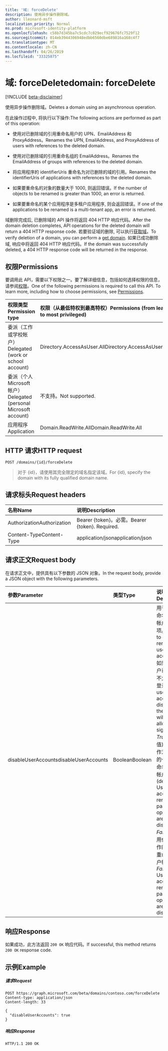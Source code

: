 ```yaml
---
title: '域: forceDelete'
description: 使用异步操作删除域。
author: lleonard-msft
localization_priority: Normal
ms.prod: microsoft-identity-platform
ms.openlocfilehash: c58b7d345ba7c5cdc7c029ecf929676fc7529f12
ms.sourcegitcommit: 014eb3944306948edbb6560dbe689816a168c4f7
ms.translationtype: MT
ms.contentlocale: zh-CN
ms.lasthandoff: 04/26/2019
ms.locfileid: "33325875"
---
```

# <a name="domain-forcedelete"></a><span data-ttu-id="6e358-103">域: forceDelete</span><span class="sxs-lookup"><span data-stu-id="6e358-103">domain: forceDelete</span></span>

[!INCLUDE [beta-disclaimer](../../includes/beta-disclaimer.md)]

<span data-ttu-id="6e358-104">使用异步操作删除域。</span><span class="sxs-lookup"><span data-stu-id="6e358-104">Deletes a domain using an asynchronous operation.</span></span>

<span data-ttu-id="6e358-105">在此操作过程中, 将执行以下操作:</span><span class="sxs-lookup"><span data-stu-id="6e358-105">The following actions are performed as part of this operation:</span></span>

* <span data-ttu-id="6e358-106">使用对已删除域的引用重命名用户的 UPN、EmailAddress 和 ProxyAddress。</span><span class="sxs-lookup"><span data-stu-id="6e358-106">Renames the UPN, EmailAddress, and ProxyAddress of users with references to the deleted domain.</span></span>

* <span data-ttu-id="6e358-107">使用对已删除域的引用重命名组的 EmailAddress。</span><span class="sxs-lookup"><span data-stu-id="6e358-107">Renames the EmailAddress of groups with references to the deleted domain.</span></span>

* <span data-ttu-id="6e358-108">将应用程序的 identifierUris 重命名为对已删除的域的引用。</span><span class="sxs-lookup"><span data-stu-id="6e358-108">Renames the identifierUris of applications with references to the deleted domain.</span></span>

* <span data-ttu-id="6e358-109">如果要重命名的对象的数量大于 1000, 则返回错误。</span><span class="sxs-lookup"><span data-stu-id="6e358-109">If the number of objects to be renamed is greater than 1000, an error is returned.</span></span>

* <span data-ttu-id="6e358-110">如果要重命名的某个应用程序是多租户应用程序, 则会返回错误。</span><span class="sxs-lookup"><span data-stu-id="6e358-110">If one of the applications to be renamed is a multi-tenant app, an error is returned.</span></span>

<span data-ttu-id="6e358-111">域删除完成后, 已删除域的 API 操作将返回 404 HTTP 响应代码。</span><span class="sxs-lookup"><span data-stu-id="6e358-111">After the domain deletion completes, API operations for the deleted domain will return a 404 HTTP response code.</span></span> <span data-ttu-id="6e358-112">若要验证域的删除, 可以执行[获取域](domain-get.md)。</span><span class="sxs-lookup"><span data-stu-id="6e358-112">To verify deletion of a domain, you can perform a [get domain](domain-get.md).</span></span> <span data-ttu-id="6e358-113">如果已成功删除域, 响应中将返回 404 HTTP 响应代码。</span><span class="sxs-lookup"><span data-stu-id="6e358-113">If the domain was successfully deleted, a 404 HTTP response code will be returned in the response.</span></span>

## <a name="permissions"></a><span data-ttu-id="6e358-114">权限</span><span class="sxs-lookup"><span data-stu-id="6e358-114">Permissions</span></span>

<span data-ttu-id="6e358-p102">要调用此 API，需要以下权限之一。要了解详细信息，包括如何选择权限的信息，请参阅[权限](/graph/permissions-reference)。</span><span class="sxs-lookup"><span data-stu-id="6e358-p102">One of the following permissions is required to call this API. To learn more, including how to choose permissions, see [Permissions](/graph/permissions-reference).</span></span>


|<span data-ttu-id="6e358-117">权限类型</span><span class="sxs-lookup"><span data-stu-id="6e358-117">Permission type</span></span>      | <span data-ttu-id="6e358-118">权限（从最低特权到最高特权）</span><span class="sxs-lookup"><span data-stu-id="6e358-118">Permissions (from least to most privileged)</span></span>              |
|:--------------------|:---------------------------------------------------------|
|<span data-ttu-id="6e358-119">委派（工作或学校帐户）</span><span class="sxs-lookup"><span data-stu-id="6e358-119">Delegated (work or school account)</span></span> | <span data-ttu-id="6e358-120">Directory.AccessAsUser.All</span><span class="sxs-lookup"><span data-stu-id="6e358-120">Directory.AccessAsUser.All</span></span>    |
|<span data-ttu-id="6e358-121">委派（个人 Microsoft 帐户）</span><span class="sxs-lookup"><span data-stu-id="6e358-121">Delegated (personal Microsoft account)</span></span> | <span data-ttu-id="6e358-122">不支持。</span><span class="sxs-lookup"><span data-stu-id="6e358-122">Not supported.</span></span>    |
|<span data-ttu-id="6e358-123">应用程序</span><span class="sxs-lookup"><span data-stu-id="6e358-123">Application</span></span> | <span data-ttu-id="6e358-124">Domain.ReadWrite.All</span><span class="sxs-lookup"><span data-stu-id="6e358-124">Domain.ReadWrite.All</span></span> |

## <a name="http-request"></a><span data-ttu-id="6e358-125">HTTP 请求</span><span class="sxs-lookup"><span data-stu-id="6e358-125">HTTP request</span></span>

<!-- { "blockType": "ignored" } -->
```http
POST /domains/{id}/forceDelete
```

> <span data-ttu-id="6e358-126">对于 {id}，请使用其完全限定的域名指定该域。</span><span class="sxs-lookup"><span data-stu-id="6e358-126">For {id}, specify the domain with its fully qualified domain name.</span></span>

## <a name="request-headers"></a><span data-ttu-id="6e358-127">请求标头</span><span class="sxs-lookup"><span data-stu-id="6e358-127">Request headers</span></span>

| <span data-ttu-id="6e358-128">名称</span><span class="sxs-lookup"><span data-stu-id="6e358-128">Name</span></span>       | <span data-ttu-id="6e358-129">说明</span><span class="sxs-lookup"><span data-stu-id="6e358-129">Description</span></span>|
|:---------------|:----------|
| <span data-ttu-id="6e358-130">Authorization</span><span class="sxs-lookup"><span data-stu-id="6e358-130">Authorization</span></span>  | <span data-ttu-id="6e358-p103">Bearer {token}。必需。</span><span class="sxs-lookup"><span data-stu-id="6e358-p103">Bearer {token}. Required.</span></span>|
| <span data-ttu-id="6e358-133">Content-Type</span><span class="sxs-lookup"><span data-stu-id="6e358-133">Content-Type</span></span>  | <span data-ttu-id="6e358-134">application/json</span><span class="sxs-lookup"><span data-stu-id="6e358-134">application/json</span></span> |

## <a name="request-body"></a><span data-ttu-id="6e358-135">请求正文</span><span class="sxs-lookup"><span data-stu-id="6e358-135">Request body</span></span>

<span data-ttu-id="6e358-136">在请求正文中，提供具有以下参数的 JSON 对象。</span><span class="sxs-lookup"><span data-stu-id="6e358-136">In the request body, provide a JSON object with the following parameters.</span></span>

| <span data-ttu-id="6e358-137">参数</span><span class="sxs-lookup"><span data-stu-id="6e358-137">Parameter</span></span>    | <span data-ttu-id="6e358-138">类型</span><span class="sxs-lookup"><span data-stu-id="6e358-138">Type</span></span>   |<span data-ttu-id="6e358-139">说明</span><span class="sxs-lookup"><span data-stu-id="6e358-139">Description</span></span>|
|:---------------|:--------|:----------|
|<span data-ttu-id="6e358-140">disableUserAccounts</span><span class="sxs-lookup"><span data-stu-id="6e358-140">disableUserAccounts</span></span>|<span data-ttu-id="6e358-141">Boolean</span><span class="sxs-lookup"><span data-stu-id="6e358-141">Boolean</span></span>| <span data-ttu-id="6e358-142">用于禁用重命名的用户帐户的选项。</span><span class="sxs-lookup"><span data-stu-id="6e358-142">Option to disable renamed user accounts.</span></span> <span data-ttu-id="6e358-143">如果用户帐户已禁用, 则不允许用户登录。</span><span class="sxs-lookup"><span data-stu-id="6e358-143">If a user account is disabled, the user will not be allowed to sign in.</span></span><br><span data-ttu-id="6e358-144">*True*(默认值)-已禁用作为此操作的一部分重命名的用户帐户。</span><span class="sxs-lookup"><span data-stu-id="6e358-144">*True* (default) - User accounts renamed as part of this operation are disabled.</span></span><br><span data-ttu-id="6e358-145">*False* -不禁用作为此操作的一部分重命名的用户帐户。</span><span class="sxs-lookup"><span data-stu-id="6e358-145">*False* - User accounts renamed as part of this operation are not disabled.</span></span> |

## <a name="response"></a><span data-ttu-id="6e358-146">响应</span><span class="sxs-lookup"><span data-stu-id="6e358-146">Response</span></span>

<span data-ttu-id="6e358-147">如果成功，此方法返回 `200 OK` 响应代码。</span><span class="sxs-lookup"><span data-stu-id="6e358-147">If successful, this method returns `200 OK` response code.</span></span> 

## <a name="example"></a><span data-ttu-id="6e358-148">示例</span><span class="sxs-lookup"><span data-stu-id="6e358-148">Example</span></span>
##### <a name="request"></a><span data-ttu-id="6e358-149">请求</span><span class="sxs-lookup"><span data-stu-id="6e358-149">Request</span></span>
<!-- {
  "blockType": "request",
  "name": "domain_forcedelete"
}-->
```http
POST https://graph.microsoft.com/beta/domains/contoso.com/forceDelete
Content-type: application/json
Content-length: 33

{
  "disableUserAccounts": true
}
```

##### <a name="response"></a><span data-ttu-id="6e358-150">响应</span><span class="sxs-lookup"><span data-stu-id="6e358-150">Response</span></span>

<!-- {
  "blockType": "response",
  "truncated": true,
  "@odata.type": "microsoft.graph.None"
} -->

```http
HTTP/1.1 200 OK
```
<!-- uuid: 8fcb5dbc-d5aa-4681-8e31-b001d5168d79
2015-10-25 14:57:30 UTC -->
<!--
{
  "type": "#page.annotation",
  "description": "domain: forcedelete",
  "keywords": "",
  "section": "documentation",
  "tocPath": "",
  "suppressions": []
}
-->
